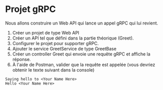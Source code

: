 # Projet gRPC
Nous allons construire un Web API qui lance un appel gRPC qui lui revient.

1. Créer un projet de type Web API
2. Créer un API tel que défini dans la partie théorique (Greet).
3. Configurer le projet pour supporter gRPC.
4. Ajouter le service GreetService de type GreetBase
5. Créer un controller Greet qui envoie une requête gRPC et affiche la réponse.
6. À l'aide de Postman, valider que la requête est appelée (vous devriez obtenir le texte suivant dans la console)
```
Saying hello to <Your Name Here>
Hello <Your Name Here>
```